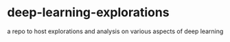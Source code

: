 # deep-learning-explorations
a repo to host explorations and analysis on various aspects of deep learning
